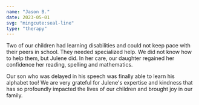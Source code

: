 ```yaml
---
name: "Jason B."
date: 2023-05-01
svg: "mingcute:seal-line"
type: "therapy"
---
```

Two of our children had learning disabilities and could not keep pace with their peers in school. They needed specialized help. We did not know how to help them, but Julene did. In her care, our daughter regained her confidence her reading, spelling and mathematics.  

Our son who was delayed in his speech was finally able to learn his alphabet too! We are very grateful for Julene's expertise and kindness that has so profoundly impacted the lives of our children and brought joy in our family.  
